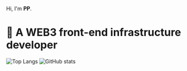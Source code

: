 Hi, I'm **PP**.

# 🍰 A WEB3 front-end infrastructure developer



![Top Langs](https://github-readme-stats.vercel.app/api/top-langs/?username=Pszz&layout=compact) 
![GitHub stats](https://github-readme-stats.vercel.app/api?username=Pszz&hide_title=true&show_icons=true&locale=en)

